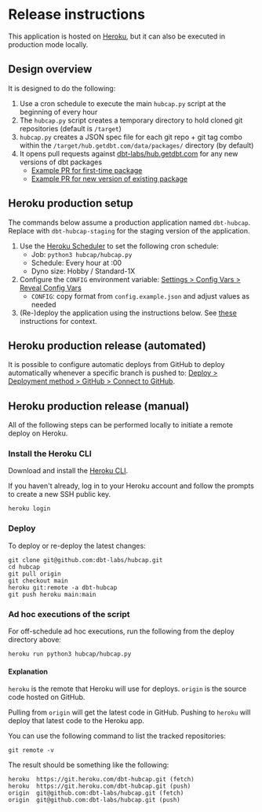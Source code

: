 # Release instructions

This application is hosted on [Heroku](https://www.heroku.com), but it can also be executed in production mode locally.

## Design overview
It is designed to do the following:
1. Use a cron schedule to execute the main `hubcap.py` script at the beginning of every hour
2. The `hubcap.py` script creates a temporary directory to hold cloned git repositories (default is `/target`)
3. `hubcap.py` creates a JSON spec file for each git repo + git tag combo within the `/target/hub.getdbt.com/data/packages/` directory (by default)
4. It opens pull requests against [dbt-labs/hub.getdbt.com](https://github.com/dbt-labs/hub.getdbt.com) for any new versions of dbt packages
    - [Example PR for first-time package](https://github.com/dbt-labs/hub.getdbt.com/pull/1681/files)
    - [Example PR for new version of existing package](https://github.com/dbt-labs/hub.getdbt.com/pull/1683/files)

## Heroku production setup

The commands below assume a production application named `dbt-hubcap`. Replace with `dbt-hubcap-staging` for the staging version of the application.

1. Use the [Heroku Scheduler](https://dashboard.heroku.com/apps/dbt-hubcap/scheduler) to set the following cron schedule:
    - Job: `python3 hubcap/hubcap.py`
    - Schedule: Every hour at :00
    - Dyno size: Hobby / Standard-1X
1. Configure the `CONFIG` environment variable: [Settings > Config Vars > Reveal Config Vars](https://dashboard.heroku.com/apps/dbt-hubcap/settings)
    - `CONFIG`: copy format from `config.example.json` and adjust values as needed
1. (Re-)deploy the application using the instructions below. See [these](https://dashboard.heroku.com/apps/dbt-hubcap/deploy/heroku-git) instructions for context.


## Heroku production release (automated)

It is possible to configure automatic deploys from GitHub to deploy automatically whenever a specific branch is pushed to: [Deploy > Deployment method > GitHub > Connect to GitHub](https://dashboard.heroku.com/apps/dbt-hubcap/deploy/github).

## Heroku production release (manual)

All of the following steps can be performed locally to initiate a remote deploy on Heroku.

### Install the Heroku CLI
Download and install the [Heroku CLI](https://devcenter.heroku.com/articles/heroku-command-line).

If you haven't already, log in to your Heroku account and follow the prompts to create a new SSH public key.

```shell
heroku login
```

### Deploy

To deploy or re-deploy the latest changes:
```shell
git clone git@github.com:dbt-labs/hubcap.git
cd hubcap
git pull origin
git checkout main
heroku git:remote -a dbt-hubcap
git push heroku main:main
```

### Ad hoc executions of the script

For off-schedule ad hoc executions, run the following from the deploy directory above:

```shell
heroku run python3 hubcap/hubcap.py
```

#### Explanation

`heroku` is the remote that Heroku will use for deploys. `origin` is the source code hosted on GitHub.

Pulling from `origin` will get the latest code in GitHub. Pushing to `heroku` will deploy that latest code to the Heroku app.

You can use the following command to list the tracked repositories:
```shell
git remote -v
```

The result should be something like the following:
```
heroku  https://git.heroku.com/dbt-hubcap.git (fetch)
heroku  https://git.heroku.com/dbt-hubcap.git (push)
origin  git@github.com:dbt-labs/hubcap.git (fetch)
origin  git@github.com:dbt-labs/hubcap.git (push)
```
